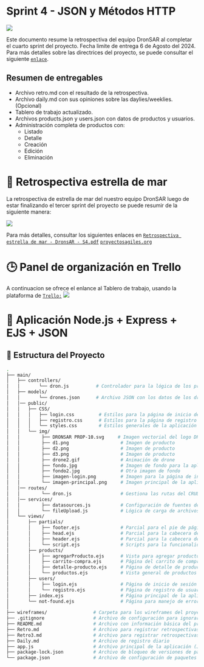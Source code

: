 # Sprint 4 - JSON y Métodos HTTP
<img src="https://img001.prntscr.com/file/img001/CHfz_SIvSiSINxef3YNdKA.png" >

Este documento resume la retrospectiva del equipo DronSAR al completar el cuarto sprint del proyecto. Fecha limite de entrega 6 de Agosto del 2024. Para más detalles sobre las directrices del proyecto, se puede consultar el siguiente [```enlace```](https://drive.google.com/file/d/11gyHYZFvCottMpBKmS9nCtpUcMLj2xJf/view). 

## Resumen de entregables
- Archivo retro.md con el resultado de la retrospectiva.
- Archivo daily.md con sus opiniones sobre las daylies/weeklies. (Opcional)
- Tablero de trabajo actualizado.
- Archivos products.json y users.json con datos de productos y usuarios.
- Administración completa de productos con:
  - Listado
  - Detalle
  - Creación
  - Edición
  - Eliminación


# 🔄 Retrospectiva estrella de mar

La retrospectiva de estrella de mar del nuestro equipo DronSAR luego de estar finalizando el tercer sprint del proyecto se puede resumir de la siguiente manera:

<img src="https://img001.prntscr.com/file/img001/-wYgt2IUT0WN8GpKeM3XuA.png"> 

Para más detalles, consultar los siguientes enlaces en [```Retrospectiva estrella de mar - DronsAR - S4.pdf```](https://jamboard.google.com/d/13mrxlP3T2YPAuWfUw6vyQRyIA42YtH7z9SCJqP-8U78/viewer?f=0) [```proyectosagiles.org```](https://proyectosagiles.org/2009/06/14/retrospectiva-estrella-mar-starfish-retrospective-scrum/)


# 🕒 Panel de organización en Trello


A continuacion se ofrece el enlance al Tablero de trabajo, usando la plataforma de [```Trello:```](https://trello.com/b/C13pJ5cq/grupo-6)
<img src="https://img001.prntscr.com/file/img001/VVfel359QaC1lR93ZDlSvw.png">

# 🚀 Aplicación Node.js + Express + EJS + JSON

## 📂 Estructura del Proyecto
```bash
.
├── main/
│   ├── controllers/
│   │       └── dron.js          # Controlador para la lógica de los productos
│   ├── models/
│   │       └── drones.json      # Archivo JSON con los datos de los drones
│   │── public/
│   │   ├── CSS/
│   │   │   ├── login.css         # Estilos para la página de inicio de sesión
│   │   │   ├── registro.css      # Estilos para la página de registro
│   │   │   └── styles.css        # Estilos generales de la aplicación
│   │   └── img/
│   │        ├── DRONSAR PROP-10.svg     # Imagen vectorial del logo DRONSAR
│   │        ├── d1.png                   # Imagen de producto
│   │        ├── d2.png                   # Imagen de producto
│   │        ├── d3.png                   # Imagen de producto
│   │        ├── drone2.gif               # Animación de drone
│   │        ├── fondo.jpg                # Imagen de fondo para la aplicación
│   │        ├── fondo2.jpg               # Otra imagen de fondo
│   │        ├── imagen-login.png         # Imagen para la página de inicio de sesión
│   │        └── imagen-principal.png     # Imagen principal de la aplicación
│   │── routes/
│   │        └── dron.js                  # Gestiona las rutas del CRUD para el producto utilizando Express.js.
│   │── services/
│   │        ├── datasources.js           # Configuración de fuentes de datos
│   │        └── fileUpload.js            # Lógica de carga de archivos
│   └── views/
│       ├── partials/
│       │    ├── footer.ejs               # Parcial para el pie de página
│       │    ├── head.ejs                 # Parcial para la cabecera del documento
│       │    ├── header.ejs               # Parcial para la cabecera del sitio
│       │    └── script.ejs               # Scripts para la funcionalidad y la interactividad del sitio
│       ├── products/
│       │    ├── agregarProducto.ejs      # Vista para agregar producto
│       │    ├── carrito-compra.ejs       # Página del carrito de compra
│       │    ├── detalle-producto.ejs     # Página de detalle de producto
│       │    └── productos.ejs            # Vista general de productos
│       ├── users/
│       │    ├── login.ejs                # Página de inicio de sesión
│       │    └── registro.ejs             # Página de registro de usuario
│       ├── index.ejs                     # Página principal de la aplicación
│       └── not-found.ejs                 # Página para manejo de error 404
│ 
├── wireframes/                 # Carpeta para los wireframes del proyecto
├── .gitignore                  # Archivo de configuración para ignorar archivos en Git
├── README.md                   # Archivo con información básica del proyecto
├── Retro.md                    # Archivo para registrar retrospectivas del proyecto SPRINT2
├── Retro3.md                   # Archivo para registrar retrospectivas del proyecto SPRINT3
├── Daily.md                    # Archivo de registro diario
├── app.js                      # Archivo principal de la aplicación (JavaScript)
├── package-lock.json           # Archivo de bloqueo de versiones de paquetes (npm)
└── package.json                # Archivo de configuración de paquetes (npm)
```
